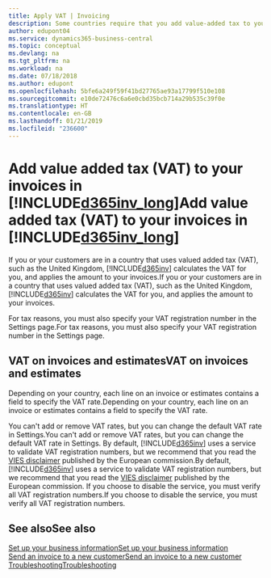```yaml
---
title: Apply VAT | Invoicing
description: Some countries require that you add value-added tax to your invoices. It's easy to do in Invoicing.
author: edupont04
ms.service: dynamics365-business-central
ms.topic: conceptual
ms.devlang: na
ms.tgt_pltfrm: na
ms.workload: na
ms.date: 07/18/2018
ms.author: edupont
ms.openlocfilehash: 5bfe6a249f59f41bd27765ae93a17799f510e108
ms.sourcegitcommit: e10de72476c6a6e0cbd35bcb714a29b535c39f0e
ms.translationtype: HT
ms.contentlocale: en-GB
ms.lasthandoff: 01/21/2019
ms.locfileid: "236600"
---
```

# <a name="add-value-added-tax-vat-to-your-invoices-in-included365invlongincludesd365invlongmd"></a><span data-ttu-id="8c21f-104">Add value added tax (VAT) to your invoices in [!INCLUDE[d365inv_long](includes/d365inv_long.md)]</span><span class="sxs-lookup"><span data-stu-id="8c21f-104">Add value added tax (VAT) to your invoices in [!INCLUDE[d365inv_long](includes/d365inv_long.md)]</span></span>

<span data-ttu-id="8c21f-105">If you or your customers are in a country that uses valued added tax (VAT), such as the United Kingdom, [!INCLUDE[d365inv](includes/d365inv.md)] calculates the VAT for you, and applies the amount to your invoices.</span><span class="sxs-lookup"><span data-stu-id="8c21f-105">If you or your customers are in a country that uses valued added tax (VAT), such as the United Kingdom, [!INCLUDE[d365inv](includes/d365inv.md)] calculates the VAT for you, and applies the amount to your invoices.</span></span>  

<span data-ttu-id="8c21f-106">For tax reasons, you must also specify your VAT registration number in the Settings page.</span><span class="sxs-lookup"><span data-stu-id="8c21f-106">For tax reasons, you must also specify your VAT registration number in the Settings page.</span></span>  

## <a name="vat-on-invoices-and-estimates"></a><span data-ttu-id="8c21f-107">VAT on invoices and estimates</span><span class="sxs-lookup"><span data-stu-id="8c21f-107">VAT on invoices and estimates</span></span>

<span data-ttu-id="8c21f-108">Depending on your country, each line on an invoice or estimates contains a field to specify the VAT rate.</span><span class="sxs-lookup"><span data-stu-id="8c21f-108">Depending on your country, each line on an invoice or estimates contains a field to specify the VAT rate.</span></span>  

<span data-ttu-id="8c21f-109">You can't add or remove VAT rates, but you can change the default VAT rate in Settings.</span><span class="sxs-lookup"><span data-stu-id="8c21f-109">You can't add or remove VAT rates, but you can change the default VAT rate in Settings.</span></span> <span data-ttu-id="8c21f-110">By default, [!INCLUDE[d365inv](includes/d365inv.md)] uses a service to validate VAT registration numbers, but we recommend that you read the [VIES disclaimer](https://go.microsoft.com/fwlink/?LinkID=841741) published by the European commission.</span><span class="sxs-lookup"><span data-stu-id="8c21f-110">By default, [!INCLUDE[d365inv](includes/d365inv.md)] uses a service to validate VAT registration numbers, but we recommend that you read the [VIES disclaimer](https://go.microsoft.com/fwlink/?LinkID=841741) published by the European commission.</span></span> <span data-ttu-id="8c21f-111">If you choose to disable the service, you must verify all VAT registration numbers.</span><span class="sxs-lookup"><span data-stu-id="8c21f-111">If you choose to disable the service, you must verify all VAT registration numbers.</span></span>  

## <a name="see-also"></a><span data-ttu-id="8c21f-112">See also</span><span class="sxs-lookup"><span data-stu-id="8c21f-112">See also</span></span>
[<span data-ttu-id="8c21f-113">Set up your business information</span><span class="sxs-lookup"><span data-stu-id="8c21f-113">Set up your business information</span></span>](set-up-business-profile.md)  
[<span data-ttu-id="8c21f-114">Send an invoice to a new customer</span><span class="sxs-lookup"><span data-stu-id="8c21f-114">Send an invoice to a new customer</span></span>](send-invoice.md)  
[<span data-ttu-id="8c21f-115">Troubleshooting</span><span class="sxs-lookup"><span data-stu-id="8c21f-115">Troubleshooting</span></span>](about-troubleshooting.md)  
